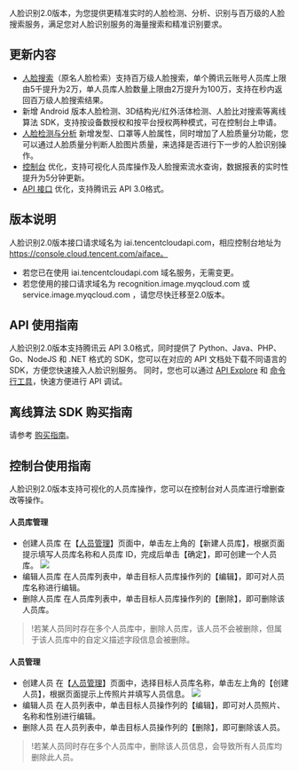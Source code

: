 人脸识别2.0版本，为您提供更精准实时的人脸检测、分析、识别与百万级的人脸搜索服务，满足您对人脸识别服务的海量搜索和精准识别要求。

## 更新内容
- [人脸搜索](https://cloud.tencent.com/document/product/867/32798)（原名人脸检索）支持百万级人脸搜索，单个腾讯云账号人员库上限由5千提升为2万，单人员库人脸数量上限由2万提升为100万，支持在秒内返回百万级人脸搜索结果。
- 新增 Android 版本人脸检测、3D结构光/红外活体检测、人脸比对搜索等离线算法 SDK，支持按设备数授权和按平台授权两种模式，可在控制台上申请。
- [人脸检测与分析](https://cloud.tencent.com/document/product/867/32800) 新增发型、口罩等人脸属性，同时增加了人脸质量分功能，您可以通过人脸质量分判断人脸图片质量，来选择是否进行下一步的人脸识别操作。
- [控制台](https://console.cloud.tencent.com/aiface/face-lib/manage) 优化，支持可视化人员库操作及人脸搜索流水查询，数据报表的实时性提升为5分钟更新。
- [API 接口](https://cloud.tencent.com/document/product/867/32770) 优化，支持腾讯云 API 3.0格式。

## 版本说明
人脸识别2.0版本接口请求域名为 iai.tencentcloudapi.com，相应控制台地址为 https://console.cloud.tencent.com/aiface。
- 若您已在使用 iai.tencentcloudapi.com 域名服务，无需变更。 
- 若您使用的接口请求域名为 recognition.image.myqcloud.com 或 service.image.myqcloud.com ，请您尽快迁移至2.0版本。

## API 使用指南
人脸识别2.0版本支持腾讯云 API 3.0格式，同时提供了 Python、Java、PHP、Go、NodeJS 和 .NET 格式的 SDK，您可以在对应的 API 文档处下载不同语言的 SDK，方便您快速接入人脸识别服务。
同时，您也可以通过 [API Explore](https://console.cloud.tencent.com/api/explorer?Product=iai&Version=2018-03-01&Action=DetectFace) 和 [命令行工具](https://cloud.tencent.com/document/product/440/6176)，快速方便进行 API 调试。

## 离线算法 SDK 购买指南
请参考 [购买指南](https://cloud.tencent.com/document/product/867/30585)。

## 控制台使用指南
人脸识别2.0版本支持可视化的人员库操作，您可以在控制台对人员库进行增删查改等操作。
#### 人员库管理
- 创建人员库
在【[人员管理](https://console.cloud.tencent.com/aiface/face-lib/manage)】页面中，单击左上角的【新建人员库】，根据页面提示填写人员库名称和人员库 ID，完成后单击【确定】，即可创建一个人员库。
![](https://main.qcloudimg.com/raw/e09c81ae50f86203bee8bc0fb0717303.png)
- 编辑人员库
在人员库列表中，单击目标人员库操作列的【编辑】，即可对人员库名称进行编辑。
- 删除人员库
在人员库列表中，单击目标人员库操作列的【删除】，即可删除该人员库。
>!若某人员同时存在多个人员库中，删除人员库，该人员不会被删除，但属于该人员库中的自定义描述字段信息会被删除。

#### 人员管理
- 创建人员
在【[人员管理](https://console.cloud.tencent.com/aiface/face-lib/manage)】页面中，选择目标人员库名称，单击左上角的【创建人员】，根据页面提示上传照片并填写人员信息。
![](https://main.qcloudimg.com/raw/1548e1cf7259fa9df4ab9b9fdb5dac94.png)
- 编辑人员
在人员列表中，单击目标人员操作列的【编辑】，即可对人员照片、名称和性别进行编辑。
- 删除人员
在人员列表中，单击目标人员操作列的【删除】，即可删除该人员。
>!若某人员同时存在多个人员库中，删除该人员信息，会导致所有人员库均删除此人员。



